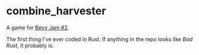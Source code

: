 # combine_harvester

A game for [Bevy Jam #2](https://itch.io/jam/bevy-jam-2). 

The first thing I've ever coded in Rust. If anything in the repo looks like *Bad Rust*, it probably is.
